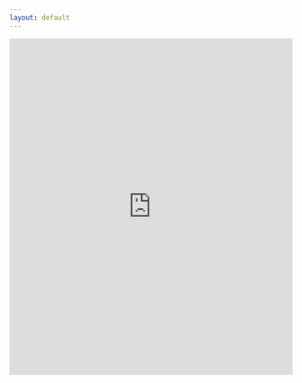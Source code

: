 ```yaml
---
layout: default
---
```



<iframe src="https://scholar.google.com/citations?user=d5ygTH8AAAAJ&hl&view_op=list_works&sortby=pubdate" width="100%" height="600" frameborder="0" scrolling="yes"></iframe>
